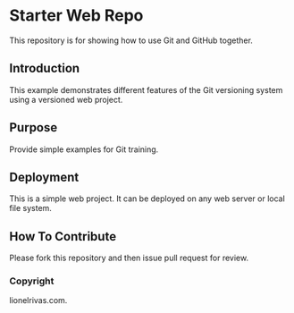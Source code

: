 # Starter Web Repo

This repository is for showing how to use Git and GitHub together.

## Introduction

This example demonstrates different features of the Git
versioning system using a versioned web project.

## Purpose

Provide simple examples for Git training.

## Deployment

This is a simple web project. It can be deployed on any web server or local file system.

## How To Contribute

Please fork this repository and then issue pull request for review.

### Copyright 

lionelrivas.com.